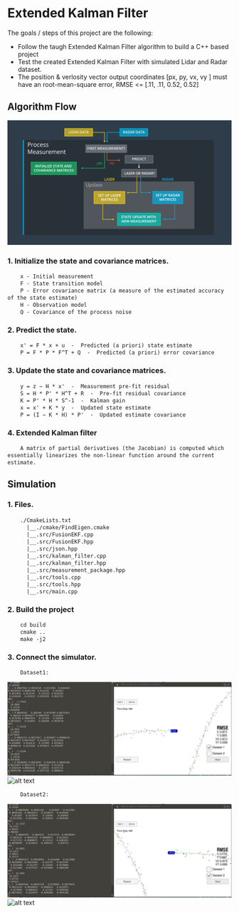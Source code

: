 # Extended Kalman Filter

The goals / steps of this project are the following:
* Follow the taugh Extended Kalman Filter algorithm to build a C++ based project
* Test the created Extended Kalman Filter with simulated Lidar and Radar dataset.
* The position & verlosity vector output coordinates [px, py, vx, vy ] must have an root-mean-square error, RMSE <= [.11, .11, 0.52, 0.52] 



## Algorithm Flow
![alt text](https://github.com/wincle626/Udacity_Term2_Projects/blob/master/project01/img/flowchat.png)

### 1. Initialize the state and covariance matrices.

        x - Initial measurement
        F - State transition model
        P - Error covariance matrix (a measure of the estimated accuracy of the state estimate)
        H - Observation model
        Q - Covariance of the process noise

### 2. Predict the state.

        x' = F * x + u  -  Predicted (a priori) state estimate 
        P = F * P * F^T + Q  -  Predicted (a priori) error covariance

### 3. Update the state and covariance matrices.

        y = z − H * x'  -  Measurement pre-fit residual 
        S = H * P' * H^T + R  -  Pre-fit residual covariance 
        K = P' * H * S^-1  -  Kalman gain 
        x = x' + K * y  -  Updated state estimate 
        P = (I − K * H) * P'  -  Updated estimate covariance 

### 4. Extended Kalman filter

        A matrix of partial derivatives (the Jacobian) is computed which essentially linearizes the non-linear function around the current estimate.

## Simulation

### 1. Files.
        ./CmakeLists.txt
          |__./cmake/FindEigen.cmake
          |__.src/FusionEKF.cpp
          |__.src/FusionEKF.hpp
          |__.src/json.hpp
          |__.src/kalman_filter.cpp
          |__.src/kalman_filter.hpp
          |__.src/measurement_package.hpp
          |__.src/tools.cpp
          |__.src/tools.hpp
          |__.src/main.cpp

### 2. Build the project
        cd build
        cmake ..
        make -j2

### 3. Connect the simulator.
        Dataset1:      
![alt text](https://github.com/wincle626/Udacity_Term2_Projects/blob/master/project01/img/dataset1.png)
![alt text](https://github.com/wincle626/Udacity_Term2_Projects/blob/master/project01/img/video.gif)

        Dataset2:      
![alt text](https://github.com/wincle626/Udacity_Term2_Projects/blob/master/project01/img/dataset2.png)
![alt text](https://github.com/wincle626/Udacity_Term2_Projects/blob/master/project01/img/video2.gif)
